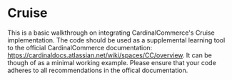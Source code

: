 # Cruise
This is a basic walkthrough on integrating CardinalCommerce's Cruise implementation. The code should be used as a supplemental learning tool to the official CardinalCommerce documentation: https://cardinaldocs.atlassian.net/wiki/spaces/CC/overview. It can be though of as a minimal working example. Please ensure that your code adheres to all recommendations in the offical documentation.
